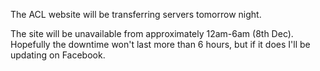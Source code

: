 The ACL website will be transferring servers tomorrow night.





The site will be unavailable from approximately 12am-6am (8th Dec). Hopefully the downtime won't last more than 6 hours, but if it does I'll be updating on Facebook.